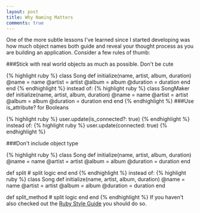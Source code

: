 ```yaml
---
layout: post
title: Why Naming Matters
comments: true
---
```


One of the more subtle lessons I've learned since I started developing was how
much object names both guide and reveal your thought process as you are building
an application. Consider a few rules of thumb:

###Stick with real world objects as much as possible. Don't be cute

{% highlight ruby %}
class Song
  def initialize(name, artist, album, duration)
    @name     = name
    @artist   = artist
    @album    = album
    @duration = duration
  end
end
{% endhighlight %}
instead of:
{% highlight ruby %}
class SongMaker
  def initialize(name, artist, album, duration)
    @name     = name
    @artist   = artist
    @album    = album
    @duration = duration
  end
end
{% endhighlight %}
###Use is_attribute? for Booleans

{% highlight ruby %}
user.update(is_connected?: true)
{% endhighlight %}
instead of:
{% highlight ruby %}
user.update(connected: true)
{% endhighlight %}

###Don't include object type
 
{% highlight ruby %}
class Song
  def initialize(name, artist, album, duration)
    @name     = name
    @artist   = artist
    @album    = album
    @duration = duration
  end

  def split
    # split logic
  end
end
{% endhighlight %}
instead of:
{% highlight ruby %}
class Song
  def initialize(name, artist, album, duration)
    @name     = name
    @artist   = artist
    @album    = album
    @duration = duration
  end

  def split_method
    # split logic
  end
end
{% endhighlight %}
If you haven't also checked out the [Ruby Style
Guide](https://github.com/bbatsov/ruby-style-guide) you should do so. 
